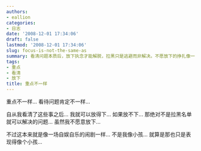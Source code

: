 ```yaml
---
authors:
- eallion
categories:
- 日志
date: '2008-12-01 17:34:06'
draft: false
lastmod: '2008-12-01 17:34:06'
slug: focus-is-not-the-same-as
summary: 看清问题本质后，放下执念才能解脱，拉黑只是逃避而非解决。不愿放下的挣扎像一场自娱自乐的闹剧，幼稚的表现背后是未释怀的执念。
tags:
- 重点
- 看清
- 放下
title: 重点不一样
---
```

重点不一样...
看待问题肯定不一样...

自从我看清了这些事之后...
我就可以放得下...
如果放不下...
那绝对不是拉黑名单就可以解决的问题...
虽然我不愿意放下...

不过这本来就是像一场自娱自乐的闹剧一样...
不是我像小孩...
就算是那也只是表现得像个小孩...